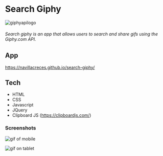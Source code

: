 # Search Giphy

![giphyapilogo](/images/giphyLogoLight.gif "api used")

###### Search giphy is an app that allows users to search and share gifs using the Giphy.com API.

## App

https://navillacreces.github.io/search-giphy/



## Tech

  - HTML
  - CSS
  - Javascript
  - JQuery
  - Clipboard JS (https://clipboardjs.com/)


### Screenshots

![gif of mobile](/images/mobile.gif "serach giphy on mobile")



![gif on tablet](/images/tablet.gif "search giphy on tablet")
